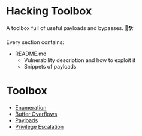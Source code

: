 # Hacking Toolbox

A toolbox full of useful payloads and bypasses. 🧰🛠

Every section contains:

- README.md 
  - Vulnerability description and how to exploit it
  - Snippets of payloads

# Toolbox
  - [Enumeration](Enumeration/README.md)
  - [Buffer Overflows](Buffer%20Overflows/README.md)
  - [Payloads](Payloads/README.md)
  - [Privilege Escalation](Privilege%20Escalation/README.md)